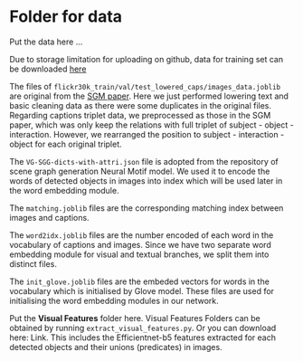 # Folder for data

Put the data here ...

Due to storage limitation for uploading on github, data for training set can be downloaded [here](https://drive.google.com/drive/folders/1ZbyeezvaxA20fM7lmxDNL0UnyHX8wLjt?usp=sharing)

The files of ```flickr30k_train/val/test_lowered_caps/images_data.joblib``` are original from the [SGM paper](https://arxiv.org/abs/1910.05134). Here we just performed lowering text and basic cleaning data as there were some duplicates in the original files. Regarding captions triplet data, we preprocessed as those in the SGM paper, which was only keep the relations with full triplet of subject - object - interaction. However, we rearranged the position to subject - interaction - object for each original triplet.

The ```VG-SGG-dicts-with-attri.json``` file is adopted from the repository of scene graph generation Neural Motif model. We used it to encode the words of detected objects in images into index which will be used later in the word embedding module.

The ```matching.joblib``` files are the corresponding matching index between images and captions.

The ```word2idx.joblib``` files are the number encoded of each word in the vocabulary of captions and images. Since we have two separate word embedding module for visual and textual branches, we split them into distinct files.

The ```init_glove.joblib``` files are the embeded vectors for words in the vocabulary which is initialised by Glove model. These files are used for initialising the word embedding modules in our network.

Put the **Visual Features** folder here. Visual Features Folders can be obtained by running ```extract_visual_features.py```. Or you can download here: Link. This includes the Efficientnet-b5 features extracted for each detected objects and their unions (predicates) in images.